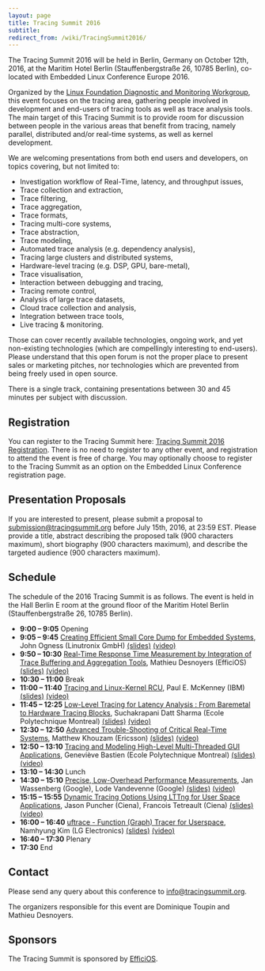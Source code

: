 ```yaml
---
layout: page
title: Tracing Summit 2016
subtitle: 
redirect_from: /wiki/TracingSummit2016/
---
```


The Tracing Summit 2016 will be held in Berlin, Germany on October 12th, 2016, at the Maritim Hotel Berlin (Stauffenbergstraße 26, 10785 Berlin), co-located with Embedded Linux Conference Europe 2016.

Organized by the [Linux Foundation Diagnostic and Monitoring Workgroup](http://diamon.org), this event focuses on the tracing area, gathering people involved in development and end-users of tracing tools as well as trace analysis tools. The main target of this Tracing Summit is to provide room for discussion between people in the various areas that benefit from tracing, namely parallel, distributed and/or real-time systems, as well as kernel development.

We are welcoming presentations from both end users and developers, on topics covering, but not limited to:

* Investigation workflow of Real-Time, latency, and throughput issues,
* Trace collection and extraction,
* Trace filtering,
* Trace aggregation,
* Trace formats,
* Tracing multi-core systems,
* Trace abstraction,
* Trace modeling,
* Automated trace analysis (e.g. dependency analysis),
* Tracing large clusters and distributed systems,
* Hardware-level tracing (e.g. DSP, GPU, bare-metal),
* Trace visualisation,
* Interaction between debugging and tracing,
* Tracing remote control,
* Analysis of large trace datasets,
* Cloud trace collection and analysis,
* Integration between trace tools,
* Live tracing & monitoring.

Those can cover recently available technologies, ongoing work, and yet non-existing technologies (which are compellingly interesting to end-users). Please understand that this open forum is not the proper place to present sales or marketing pitches, nor technologies which are prevented from being freely used in open source.

There is a single track, containing presentations between 30 and 45 minutes per subject with discussion.

## Registration
You can register to the Tracing Summit here: [Tracing Summit 2016 Registration](https://www.regonline.com/tracingsummit16). There is no need to register to any other event, and registration to attend the event is free of charge. You may optionally choose to register to the Tracing Summit as an option on the Embedded Linux Conference registration page.

## Presentation Proposals
If you are interested to present, please submit a proposal to submission@tracingsummit.org before July 15th, 2016, at 23:59 EST. Please provide a title, abstract describing the proposed talk (900 characters maximum), short biography (900 characters maximum), and describe the targeted audience (900 characters maximum).

## Schedule
The schedule of the 2016 Tracing Summit is as follows. The event is held in the Hall Berlin E room at the ground floor of the Maritim Hotel Berlin (Stauffenbergstraße 26, 10785 Berlin).

* **9:00 – 9:05** Opening
* **9:05 – 9:45** [Creating Efficient Small Core Dump for Embedded Systems](CoreDump), John Ogness (Linutronix GmbH) [(slides)](files/Ogness_minicoredumper.pdf) [(video)](https://www.youtube.com/watch?v=gfqzWPimMKI&list=PLuo4E47p5_7YAUQ8o3eQwgwLMdi-wzx4w&index=1) 
* **9:50 – 10:30** [Real-Time Response Time Measurement by Integration of Trace Buffering and Aggregation Tools](RTMeasurement), Mathieu Desnoyers (EfficiOS) [(slides)](files/Presentation-latency-tracker-tracing-summit-2016-v1.pdf) [(video)](https://www.youtube.com/watch?v=6seiO1xkVQs&index=2&list=PLuo4E47p5_7YAUQ8o3eQwgwLMdi-wzx4w) 
* **10:30 – 11:00** Break
* **11:00 – 11:40** [Tracing and Linux-Kernel RCU](TracingRCU), Paul E. McKenney (IBM) [(slides)](files/RCUtrace.2016.10.12c.pdf) [(video)](https://www.youtube.com/watch?v=WWEz-uoyoPE&index=3&list=PLuo4E47p5_7YAUQ8o3eQwgwLMdi-wzx4w)
* **11:45 – 12:25** [Low-Level Tracing for Latency Analysis : From Baremetal to Hardware Tracing Blocks](LowLevelTracing), Suchakrapani Datt Sharma (Ecole Polytechnique Montreal) [(slides)](files/Suchakra-tracingsummit2016.pdf) [(video)](https://www.youtube.com/watch?v=D1nggb9OgD0&index=4&list=PLuo4E47p5_7YAUQ8o3eQwgwLMdi-wzx4w)
* **12:30 – 12:50** [Advanced Trouble-Shooting of Critical Real-Time Systems](AdvTroubleShoot), Matthew Khouzam (Ericsson) [(slides)](files/Tracingsummit-2016-matthew-khouzam.pdf) [(video)](https://www.youtube.com/watch?v=j1LY3KkVDRI&index=9&list=PLuo4E47p5_7YAUQ8o3eQwgwLMdi-wzx4w)
* **12:50 – 13:10** [Tracing and Modeling High-Level Multi-Threaded GUI Applications](TraceModeling), Geneviève Bastien (Ecole Polytechnique Montreal) [(slides)](files/TracingSummit2016_JUL.pdf) [(video)](https://www.youtube.com/watch?v=s1eW6qJrKqE&index=5&list=PLuo4E47p5_7YAUQ8o3eQwgwLMdi-wzx4w)
* **13:10 – 14:30** Lunch
* **14:30 – 15:10** [Precise, Low-Overhead Performance Measurements](PerfMeasurement), Jan Wassenberg (Google), Lode Vandevenne (Google) [(slides)](files/Precise%2C_Low-Overhead_Performance_Measurements.pdf) [(video)](https://www.youtube.com/watch?v=P3zXSvZ9HGE&list=PLuo4E47p5_7YAUQ8o3eQwgwLMdi-wzx4w&index=6)
* **15:15 – 15:55** [Dynamic Tracing Options Using LTTng for User Space Applications](DynamicUserspaceTracing), Jason Puncher (Ciena), Francois Tetreault (Ciena) [(slides)](files/LTTng_TrcCode_Berlin_V10.pdf)[(video)](https://www.youtube.com/watch?v=P3zXSvZ9HGE&list=PLuo4E47p5_7YAUQ8o3eQwgwLMdi-wzx4w&index=6)
* **16:00 – 16:40** [uftrace - Function (Graph) Tracer for Userspace](uftrace), Namhyung Kim (LG Electronics) [(slides)](files/Uftrace_-_TracingSummit_2016.pdf) [(video)](https://www.youtube.com/watch?v=U3hTR6-pWu0&list=PLuo4E47p5_7YAUQ8o3eQwgwLMdi-wzx4w&index=8)
* **16:40 – 17:30** Plenary
* **17:30** End

## Contact
Please send any query about this conference to info@tracingsummit.org.

The organizers responsible for this event are Dominique Toupin and Mathieu Desnoyers.

## Sponsors
The Tracing Summit is sponsored by [EfficiOS](https://www.efficios.com/).
